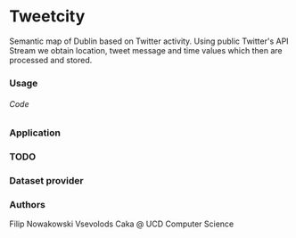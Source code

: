 # Tweetcity
Semantic map of Dublin based on Twitter activity. Using public Twitter's API Stream we obtain location, tweet message and time values which then are processed and stored.

### Usage
###### Code

###### 

### Application

### TODO

### Dataset provider

### Authors
Filip Nowakowski
Vsevolods Caka
@ UCD Computer Science